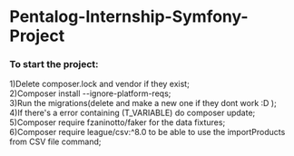 # Pentalog-Internship-Symfony-Project
### To start the project:
1)Delete composer.lock and vendor if they exist;  
2)Composer install --ignore-platform-reqs;  
3)Run the migrations(delete and make a new one if they dont work :D );  
4)If there's a error containing (T_VARIABLE) do composer update;  
5)Composer require fzaninotto/faker for the data fixtures;  
6)Composer require league/csv:^8.0 to be able to use the importProducts from CSV file command;  

